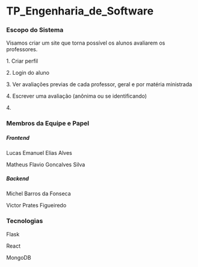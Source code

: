 # TP_Engenharia_de_Software
<h3>Escopo do Sistema</h3>
<p>Visamos criar um site que torna possível os alunos avaliarem os professores.</p>
<p>1. Criar perfil</p>
<p>2. Login do aluno</p>
<p>3. Ver avaliações previas de cada professor, geral e por matéria ministrada</p>
<p>4. Escrever uma avaliação (anônima ou se identificando)</p>
<p>4. </p>

<h3>Membros da Equipe e Papel</h3>
<h5>Frontend</h5>
<p>Lucas Emanuel Elias Alves</p>
<p>Matheus Flavio Goncalves Silva</p>

<h5>Backend</h5>
<p>Michel Barros da Fonseca</p>
<p>Victor Prates Figueiredo</p>

<h3>Tecnologias</h3>
<p>Flask</p>
<p>React</p>
<p>MongoDB</p>
